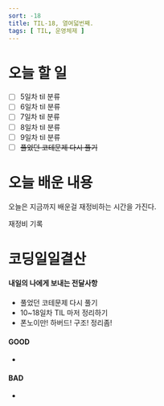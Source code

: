 ```yaml
---
sort: -18
title: TIL-18, 열여덟번째.
tags: [ TIL, 운영체제 ]
---
```


# 오늘 할 일

- [ ] 5일차 til 분류
- [ ] 6일차 til 분류
- [ ] 7일차 til 분류
- [ ] 8일차 til 분류
- [ ] 9일차 til 분류
- [ ] ~~풀었던 코테문제 다시 풀기~~

# 오늘 배운 내용  

오늘은 지금까지 배운걸 재정비하는 시간을 가진다.

재정비 기록

##### 


# 코딩일일결산

#### 내일의 나에게 보내는 전달사항

* 풀었던 코테문제 다시 풀기
* 10~18일차 TIL 마저 정리하기
* 폰노이만! 하버드! 구조! 정리좀!

#### GOOD

* 

#### BAD

* 

